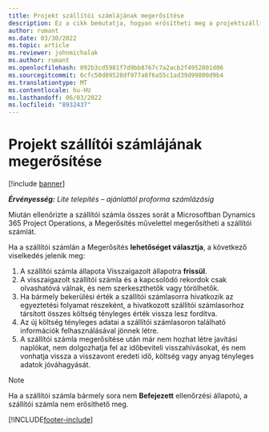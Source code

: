 ```yaml
---
title: Projekt szállítói számlájának megerősítése
description: Ez a cikk bemutatja, hogyan erősítheti meg a projektszállítói számlát a Microsoftnál Dynamics 365 Project Operations, és milyen pénzügyi hatása van a projekt szállítói számla megerősítésének.
author: rumant
ms.date: 03/30/2022
ms.topic: article
ms.reviewer: johnmichalak
ms.author: rumant
ms.openlocfilehash: 092b3cd5981f7d9bb8767c7a2acb2f4952801d06
ms.sourcegitcommit: 6cfc50d89528df977a8f6a55c1ad39d99800d9b4
ms.translationtype: MT
ms.contentlocale: hu-HU
ms.lasthandoff: 06/03/2022
ms.locfileid: "8932437"
---
```

# <a name="confirm-a-project-vendor-invoice"></a>Projekt szállítói számlájának megerősítése

[!include [banner](../../includes/dataverse-preview.md)]

_**Érvényesség:** Lite telepítés – ajánlattól proforma számlázásig_

Miután ellenőrizte a szállítói számla összes sorát a Microsoftban Dynamics 365 Project Operations, a Megerősítés művelettel megerősítheti a szállítói számlát.

Ha a szállítói számlán a Megerősítés **lehetőséget választja**, a következő viselkedés jelenik meg:

1. A szállítói számla állapota Visszaigazolt állapotra **frissül**.
2. A visszaigazolt szállítói számla és a kapcsolódó rekordok csak olvashatóvá válnak, és nem szerkeszthetők vagy törölhetők.
3. Ha bármely bekerülési érték a szállítói számlasorra hivatkozik az egyeztetési folyamat részeként, a hivatkozott szállítói számlasorhoz társított összes költség tényleges érték vissza lesz fordítva.
4. Az új költség tényleges adatai a szállítói számlasoron található információk felhasználásával jönnek létre.
5. A szállítói számla megerősítése után már nem hozhat létre javítási naplókat, nem dolgozhatja fel az időbeviteli visszahívásokat, és nem vonhatja vissza a visszavont eredeti idő, költség vagy anyag tényleges adatok jóváhagyását.

> [!NOTE]
> Ha a szállítói számla bármely sora nem **Befejezett** ellenőrzési állapotú, a szállítói számla nem erősíthető meg.

[!INCLUDE[footer-include](../../includes/footer-banner.md)]
